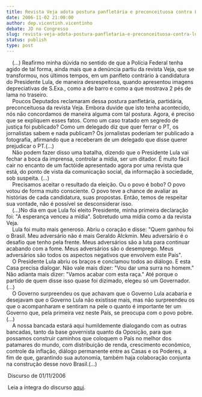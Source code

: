 ```yaml
---
title: Revista Veja adota postura panfletária e preconceituosa contra Lula
date: 2006-11-02 21:00:00
author: dep.vicentinh.vicentinho
debate: JD no Congresso
slug: revista-veja-adota-postura-panfletaria-e-preconceituosa-contra-lula
status: publish 
type: post
---
```


    (...) Reafirmo minha dúvida no sentido de que a Polícia Federal tenha agido de tal forma, ainda mais que a denúncia partiu da revista Veja, que se transformou, nos últimos tempos, em um panfleto contrário à candidatura do Presidente Lula, de maneira desrespeitosa, quando apresentou imagens depreciativas de S.Exa., como a de barro e como a que mostrava 2 pés de lama no traseiro.   
    Poucos Deputados reclamaram dessa postura panfletária, partidária, preconceituosa da revista Veja. Embora duvide que isto tenha acontecido, nós não concordamos de maneira alguma com tal postura. Agora, é preciso que se expliquem esses fatos. Como um caso tratado em segredo de justiça foi publicado? Como um delegado diz que quer ferrar o PT, os jornalistas sabem e nada publicam? Os jornalistas poderiam ter publicado a fotografia, afirmando que a receberam de um delegado que disse querer prejudicar o PT.(...)   
    Não podem fazer disso uma batalha, dizendo que o Presidente Lula vai fechar a boca da imprensa, controlar a mídia, ser um ditador. É muito fácil cair no encanto de um factóide apresentado agora por uma revista que está, do ponto de vista da comunicação social, da informação à sociedade, sob suspeita. (...)   
    Precisamos aceitar o resultado da eleição. Ou o povo é bobo? O povo votou de forma muito consciente. O povo teve a chance de avaliar as histórias de cada candidatura, suas propostas. Então, temos de respeitar sua vontade, não é possível se desconsiderar isso.   
    (...)No dia em que Lula foi eleito Presidente, minha primeira declaração foi: "A esperança venceu a mídia". Sobretudo uma mídia como a da revista Veja.   
    Lula foi muito mais generoso. Abriu o coração e disse: "Quem ganhou foi o Brasil. Meu adversário não é mais Geraldo Alckmin. Meu adversário é o desafio que tenho pela frente. Meus adversários são a luta para continuar acabando com a fome. Meus adversários são o desemprego. Meus adversários são todos os aspectos negativos que envolvem este País".   
    O Presidente Lula abriu os braços e conclamou todos ao diálogo. E esta Casa precisa dialogar. Não vale mais dizer: "Vou dar uma surra no homem." Não adianta mais dizer: "Vamos acabar com esta raça." Até porque o partido de quem disse isso quase foi dizimado, elegeu só um Governador. (...)   
    O Governo surpreendeu os que achavam que o Governo Lula acabaria e desejavam que o Governo Lula não existisse mais, mas não surpreendeu os que o acompanharam e sentiram na pele o quanto é importante ter um Governo que, pela primeira vez neste País, se preocupa com o povo pobre.(...)   
    A nossa bancada estará aqui humildemente dialogando com as outras bancadas, tanto da base governista quanto da Oposição, para que possamos construir caminhos que coloquem o País no melhor dos patamares do mundo, com distribuição de renda, crescimento econômico, controle da inflação, diálogo permanente entre as Casas e os Poderes, a fim de que, garantindo sua autonomia, também haja colaboração conjunta na construção desse novo Brasil.(...)  
  
 Discurso de 01/11/2006  
  
 Leia a íntegra do discurso [aqui](http://www.camara.gov.br/internet/plenario/notas/ordinari/v011106.pdf).
